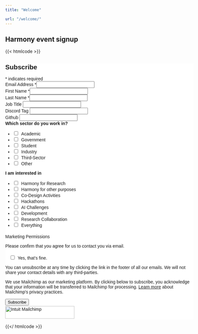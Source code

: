 ```yaml
---
title: "Welcome"

url: "/welcome/"
---
```



## Harmony event signup

{{< htmlcode >}}
<div id="mc_embed_shell">
      <link href="//cdn-images.mailchimp.com/embedcode/classic-061523.css" rel="stylesheet" type="text/css">
  <style type="text/css">
        #mc_embed_signup{background:#fff; false;clear:left; font:14px Helvetica,Arial,sans-serif; width: 600px;}
        /* Add your own Mailchimp form style overrides in your site stylesheet or in this style block.
           We recommend moving this block and the preceding CSS link to the HEAD of your HTML file. */
</style><style type="text/css">
        #mc-embedded-subscribe-form input[type=checkbox]{display: inline; width: auto;margin-right: 10px;}
#mergeRow-gdpr {margin-top: 20px;}
#mergeRow-gdpr fieldset label {font-weight: normal;}
#mc-embedded-subscribe-form .mc_fieldset{border:none;min-height: 0px;padding-bottom:0px;}
</style>
<div id="mc_embed_signup">
    <form action="https://harmonydata.us21.list-manage.com/subscribe/post?u=6c600b2de0b9678055c62637f&amp;id=32eadfb37e&amp;v_id=408&amp;f_id=000483e6f0" method="post" id="mc-embedded-subscribe-form" name="mc-embedded-subscribe-form" class="validate" target="_blank">
        <div id="mc_embed_signup_scroll"><h2>Subscribe</h2>
            <div class="indicates-required"><span class="asterisk">*</span> indicates required</div>
            <div class="mc-field-group"><label for="mce-EMAIL">Email Address <span class="asterisk">*</span></label><input type="email" name="EMAIL" class="required email" id="mce-EMAIL" required="" value=""></div><div class="mc-field-group"><label for="mce-FNAME">First Name <span class="asterisk">*</span></label><input type="text" name="FNAME" class="required text" id="mce-FNAME" required="" value=""></div><div class="mc-field-group"><label for="mce-LNAME">Last Name <span class="asterisk">*</span></label><input type="text" name="LNAME" class="required text" id="mce-LNAME" required="" value=""></div><div class="mc-field-group"><label for="mce-MMERGE11">Job Title </label><input type="text" name="MMERGE11" class=" text" id="mce-MMERGE11" value=""></div><div class="mc-field-group"><label for="mce-MMERGE6">Discord Tag </label><input type="text" name="MMERGE6" class=" text" id="mce-MMERGE6" value=""></div><div class="mc-field-group"><label for="mce-MMERGE10">Github </label><input type="text" name="MMERGE10" class=" text" id="mce-MMERGE10" value=""></div><div class="mc-field-group input-group"><strong>Which sector do you work in? </strong><ul><li><input type="checkbox" name="group[11838][16384]" id="mce-group[11838]-11838-0" value=""><label for="mce-group[11838]-11838-0">Academic</label></li><li><input type="checkbox" name="group[11838][32768]" id="mce-group[11838]-11838-1" value=""><label for="mce-group[11838]-11838-1">Government</label></li><li><input type="checkbox" name="group[11838][65536]" id="mce-group[11838]-11838-2" value=""><label for="mce-group[11838]-11838-2">Student</label></li><li><input type="checkbox" name="group[11838][131072]" id="mce-group[11838]-11838-3" value=""><label for="mce-group[11838]-11838-3">Industry</label></li><li><input type="checkbox" name="group[11838][262144]" id="mce-group[11838]-11838-4" value=""><label for="mce-group[11838]-11838-4">Third-Sector</label></li><li><input type="checkbox" name="group[11838][524288]" id="mce-group[11838]-11838-5" value=""><label for="mce-group[11838]-11838-5">Other</label></li></ul></div><div class="mc-field-group input-group"><strong>I am interested in </strong><ul><li><input type="checkbox" name="group[11837][64]" id="mce-group[11837]-11837-0" value=""><label for="mce-group[11837]-11837-0">Harmony for Research</label></li><li><input type="checkbox" name="group[11837][128]" id="mce-group[11837]-11837-1" value=""><label for="mce-group[11837]-11837-1">Harmony for other purposes</label></li><li><input type="checkbox" name="group[11837][256]" id="mce-group[11837]-11837-2" value=""><label for="mce-group[11837]-11837-2">Co-Design Activities</label></li><li><input type="checkbox" name="group[11837][512]" id="mce-group[11837]-11837-3" value=""><label for="mce-group[11837]-11837-3">Hackathons</label></li><li><input type="checkbox" name="group[11837][1024]" id="mce-group[11837]-11837-4" value=""><label for="mce-group[11837]-11837-4">AI Challenges</label></li><li><input type="checkbox" name="group[11837][2048]" id="mce-group[11837]-11837-5" value=""><label for="mce-group[11837]-11837-5">Development</label></li><li><input type="checkbox" name="group[11837][4096]" id="mce-group[11837]-11837-6" value=""><label for="mce-group[11837]-11837-6">Research Collaboration</label></li><li><input type="checkbox" name="group[11837][8192]" id="mce-group[11837]-11837-7" value=""><label for="mce-group[11837]-11837-7">Everything</label></li></ul></div><div id="mergeRow-gdpr" class="mergeRow gdpr-mergeRow content__gdprBlock mc-field-group"><div class="content__gdpr"><label>Marketing Permissions</label><p>Please confirm that you agree for us to contact you via email.</p><fieldset class="mc_fieldset gdprRequired mc-field-group" name="interestgroup_field"><label class="checkbox subfield" for="gdpr97683"><input type="checkbox" id="gdpr_97683" name="gdpr[97683]" class="gdpr" value="Y"><span>Yes, that's fine.</span></label></fieldset><p>You can unsubscribe at any time by clicking the link in the footer of all our emails. We will not share your contact details with any third-parties.</p></div><div class="content__gdprLegal"><p>We use Mailchimp as our marketing platform. By clicking below to subscribe, you acknowledge that your information will be transferred to Mailchimp for processing. <a href="https://mailchimp.com/legal/terms">Learn more</a> about Mailchimp's privacy practices.</p></div></div>
<div hidden=""><input type="hidden" name="tags" value="3003175"></div>
        <div id="mce-responses" class="clear foot">
            <div class="response" id="mce-error-response" style="display: none;"></div>
            <div class="response" id="mce-success-response" style="display: none;"></div>
        </div>
    <div aria-hidden="true" style="position: absolute; left: -5000px;">
        /* real people should not fill this in and expect good things - do not remove this or risk form bot signups */
        <input type="text" name="b_6c600b2de0b9678055c62637f_32eadfb37e" tabindex="-1" value="">
    </div>
        <div class="optionalParent">
            <div class="clear foot">
                <input type="submit" name="subscribe" id="mc-embedded-subscribe" class="button" value="Subscribe">
                <p style="margin: 0px auto;"><a href="http://eepurl.com/iRn2e6" title="Mailchimp - email marketing made easy and fun"><span style="display: inline-block; background-color: transparent; border-radius: 4px;"><img class="refferal_badge" src="https://digitalasset.intuit.com/render/content/dam/intuit/mc-fe/en_us/images/intuit-mc-rewards-text-dark.svg" alt="Intuit Mailchimp" style="width: 220px; height: 40px; display: flex; padding: 2px 0px; justify-content: center; align-items: center;"></span></a></p>
            </div>
        </div>
    </div>
</form>
</div>
<script type="text/javascript" src="//s3.amazonaws.com/downloads.mailchimp.com/js/mc-validate.js"></script><script type="text/javascript">(function($) {window.fnames = new Array(); window.ftypes = new Array();fnames[0]='EMAIL';ftypes[0]='email';fnames[1]='FNAME';ftypes[1]='text';fnames[2]='LNAME';ftypes[2]='text';fnames[11]='MMERGE11';ftypes[11]='text';fnames[6]='MMERGE6';ftypes[6]='text';fnames[10]='MMERGE10';ftypes[10]='text';fnames[3]='ADDRESS';ftypes[3]='address';fnames[4]='PHONE';ftypes[4]='phone';fnames[5]='BIRTHDAY';ftypes[5]='birthday';fnames[7]='MMERGE7';ftypes[7]='text';fnames[8]='MMERGE8';ftypes[8]='text';fnames[9]='MMERGE9';ftypes[9]='text';}(jQuery));var $mcj = jQuery.noConflict(true);</script></div>



{{</ htmlcode >}}

